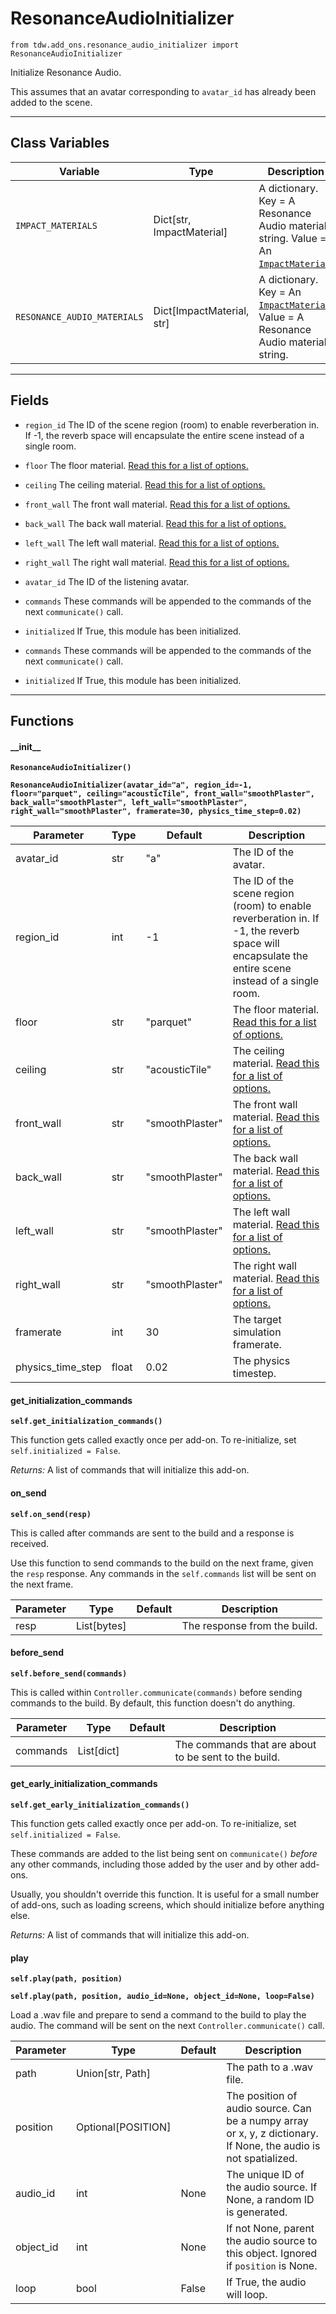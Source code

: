 # ResonanceAudioInitializer

`from tdw.add_ons.resonance_audio_initializer import ResonanceAudioInitializer`

Initialize Resonance Audio.

This assumes that an avatar corresponding to `avatar_id` has already been added to the scene.

***

## Class Variables

| Variable | Type | Description | Value |
| --- | --- | --- | --- |
| `IMPACT_MATERIALS` | Dict[str, ImpactMaterial] | A dictionary. Key = A Resonance Audio material string. Value = An [`ImpactMaterial`](../physics_audio/impact_material.md). | `{k: ImpactMaterial[v] for k, v in loads(Path(resource_filename(__name__, "../physics_audio/resonance_audio_materials.json")).read_text()).items()}` |
| `RESONANCE_AUDIO_MATERIALS` | Dict[ImpactMaterial, str] | A dictionary. Key = An [`ImpactMaterial`](../physics_audio/impact_material.md). Value = A Resonance Audio material string. | `{v: k for k, v in IMPACT_MATERIALS.items()}` |

***

## Fields

- `region_id` The ID of the scene region (room) to enable reverberation in. If -1, the reverb space will encapsulate the entire scene instead of a single room.

- `floor` The floor material. [Read this for a list of options.](../../api/command_api.md#set_reverb_space_simple)

- `ceiling` The ceiling material. [Read this for a list of options.](../../api/command_api.md#set_reverb_space_simple)

- `front_wall` The front wall material. [Read this for a list of options.](../../api/command_api.md#set_reverb_space_simple)

- `back_wall` The back wall material. [Read this for a list of options.](../../api/command_api.md#set_reverb_space_simple)

- `left_wall` The left wall material. [Read this for a list of options.](../../api/command_api.md#set_reverb_space_simple)

- `right_wall` The right wall material. [Read this for a list of options.](../../api/command_api.md#set_reverb_space_simple)

- `avatar_id` The ID of the listening avatar.

- `commands` These commands will be appended to the commands of the next `communicate()` call.

- `initialized` If True, this module has been initialized.

- `commands` These commands will be appended to the commands of the next `communicate()` call.

- `initialized` If True, this module has been initialized.

***

## Functions

#### \_\_init\_\_

**`ResonanceAudioInitializer()`**

**`ResonanceAudioInitializer(avatar_id="a", region_id=-1, floor="parquet", ceiling="acousticTile", front_wall="smoothPlaster", back_wall="smoothPlaster", left_wall="smoothPlaster", right_wall="smoothPlaster", framerate=30, physics_time_step=0.02)`**

| Parameter | Type | Default | Description |
| --- | --- | --- | --- |
| avatar_id |  str  | "a" | The ID of the avatar. |
| region_id |  int  | -1 | The ID of the scene region (room) to enable reverberation in. If -1, the reverb space will encapsulate the entire scene instead of a single room. |
| floor |  str  | "parquet" | The floor material. [Read this for a list of options.](../../api/command_api.md#set_reverb_space_simple) |
| ceiling |  str  | "acousticTile" | The ceiling material. [Read this for a list of options.](../../api/command_api.md#set_reverb_space_simple) |
| front_wall |  str  | "smoothPlaster" | The front wall material. [Read this for a list of options.](../../api/command_api.md#set_reverb_space_simple) |
| back_wall |  str  | "smoothPlaster" | The back wall material. [Read this for a list of options.](../../api/command_api.md#set_reverb_space_simple) |
| left_wall |  str  | "smoothPlaster" | The left wall material. [Read this for a list of options.](../../api/command_api.md#set_reverb_space_simple) |
| right_wall |  str  | "smoothPlaster" | The right wall material. [Read this for a list of options.](../../api/command_api.md#set_reverb_space_simple) |
| framerate |  int  | 30 | The target simulation framerate. |
| physics_time_step |  float  | 0.02 | The physics timestep. |

#### get_initialization_commands

**`self.get_initialization_commands()`**

This function gets called exactly once per add-on. To re-initialize, set `self.initialized = False`.

_Returns:_  A list of commands that will initialize this add-on.

#### on_send

**`self.on_send(resp)`**

This is called after commands are sent to the build and a response is received.

Use this function to send commands to the build on the next frame, given the `resp` response.
Any commands in the `self.commands` list will be sent on the next frame.

| Parameter | Type | Default | Description |
| --- | --- | --- | --- |
| resp |  List[bytes] |  | The response from the build. |

#### before_send

**`self.before_send(commands)`**

This is called within `Controller.communicate(commands)` before sending commands to the build. By default, this function doesn't do anything.

| Parameter | Type | Default | Description |
| --- | --- | --- | --- |
| commands |  List[dict] |  | The commands that are about to be sent to the build. |

#### get_early_initialization_commands

**`self.get_early_initialization_commands()`**

This function gets called exactly once per add-on. To re-initialize, set `self.initialized = False`.

These commands are added to the list being sent on `communicate()` *before* any other commands, including those added by the user and by other add-ons.

Usually, you shouldn't override this function. It is useful for a small number of add-ons, such as loading screens, which should initialize before anything else.

_Returns:_  A list of commands that will initialize this add-on.

#### play

**`self.play(path, position)`**

**`self.play(path, position, audio_id=None, object_id=None, loop=False)`**

Load a .wav file and prepare to send a command to the build to play the audio.
The command will be sent on the next `Controller.communicate()` call.

| Parameter | Type | Default | Description |
| --- | --- | --- | --- |
| path |  Union[str, Path] |  | The path to a .wav file. |
| position |  Optional[POSITION] |  | The position of audio source. Can be a numpy array or x, y, z dictionary. If None, the audio is not spatialized. |
| audio_id |  int  | None | The unique ID of the audio source. If None, a random ID is generated. |
| object_id |  int  | None | If not None, parent the audio source to this object. Ignored if `position` is None. |
| loop |  bool  | False | If True, the audio will loop. |